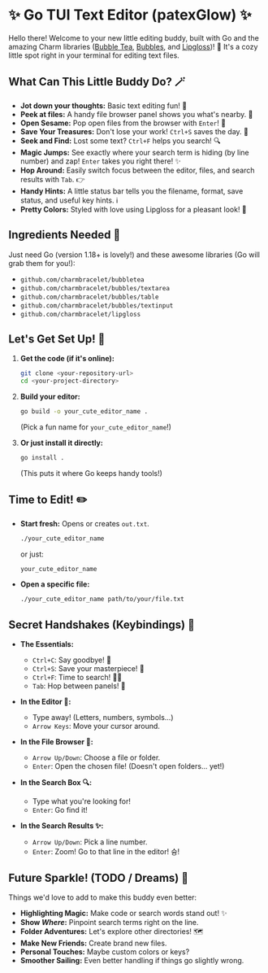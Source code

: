 # ✨ Go TUI Text Editor (patexGlow) ✨

Hello there! Welcome to your new little editing buddy, built with Go and the amazing Charm libraries ([Bubble Tea](https://github.com/charmbracelet/bubbletea), [Bubbles](https://github.com/charmbracelet/bubbles), and [Lipgloss](https://github.com/charmbracelet/lipgloss))! 💖 It's a cozy little spot right in your terminal for editing text files.

## What Can This Little Buddy Do? 🪄

* **Jot down your thoughts:** Basic text editing fun! 📝
* **Peek at files:** A handy file browser panel shows you what's nearby. 📁
* **Open Sesame:** Pop open files from the browser with `Enter`! 🎉
* **Save Your Treasures:** Don't lose your work! `Ctrl+S` saves the day. 💾
* **Seek and Find:** Lost some text? `Ctrl+F` helps you search! 🔍
* **Magic Jumps:** See exactly where your search term is hiding (by line number) and zap! `Enter` takes you right there! ✨
* **Hop Around:** Easily switch focus between the editor, files, and search results with `Tab`. 👉
* **Handy Hints:** A little status bar tells you the filename, format, save status, and useful key hints. ℹ️
* **Pretty Colors:** Styled with love using Lipgloss for a pleasant look! 🎨

## Ingredients Needed 🧁

Just need Go (version 1.18+ is lovely!) and these awesome libraries (Go will grab them for you!):

* `github.com/charmbracelet/bubbletea`
* `github.com/charmbracelet/bubbles/textarea`
* `github.com/charmbracelet/bubbles/table`
* `github.com/charmbracelet/bubbles/textinput`
* `github.com/charmbracelet/lipgloss`

## Let's Get Set Up! 🚀

1.  **Get the code (if it's online):**
    ```bash
    git clone <your-repository-url>
    cd <your-project-directory>
    ```

2.  **Build your editor:**
    ```bash
    go build -o your_cute_editor_name .
    ```
    (Pick a fun name for `your_cute_editor_name`!)

3.  **Or just install it directly:**
    ```bash
    go install .
    ```
    (This puts it where Go keeps handy tools!)

## Time to Edit! ✏️

* **Start fresh:** Opens or creates `out.txt`.
    ```bash
    ./your_cute_editor_name
    ```
    or just:
    ```bash
    your_cute_editor_name
    ```

* **Open a specific file:**
    ```bash
    ./your_cute_editor_name path/to/your/file.txt
    ```

## Secret Handshakes (Keybindings) 🤫

* **The Essentials:**
    * `Ctrl+C`: Say goodbye! 👋
    * `Ctrl+S`: Save your masterpiece! 💾
    * `Ctrl+F`: Time to search! 🕵️‍♀️
    * `Tab`: Hop between panels! 🐇

* **In the Editor 📝:**
    * Type away! (Letters, numbers, symbols...)
    * `Arrow Keys`: Move your cursor around.

* **In the File Browser 📁:**
    * `Arrow Up/Down`: Choose a file or folder.
    * `Enter`: Open the chosen file! (Doesn't open folders... yet!)

* **In the Search Box 🔍:**
    * Type what you're looking for!
    * `Enter`: Go find it!

* **In the Search Results ✨:**
    * `Arrow Up/Down`: Pick a line number.
    * `Enter`: Zoom! Go to that line in the editor! 슝!

## Future Sparkle! (TODO / Dreams) 💭

Things we'd love to add to make this buddy even better:

* **Highlighting Magic:** Make code or search words stand out! ✨
* **Show *Where*:** Pinpoint search terms right on the line.
* **Folder Adventures:** Let's explore other directories! 🗺️
* **Make New Friends:** Create brand new files.
* **Personal Touches:** Maybe custom colors or keys?
* **Smoother Sailing:** Even better handling if things go slightly wrong.


